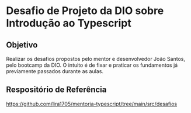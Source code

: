 # Desafio de Projeto da DIO sobre Introdução ao Typescript

## Objetivo

Realizar os desafios propostos pelo mentor e desenvolvedor João Santos, pelo bootcamp da DIO. O intuito é de fixar e praticar os fundamentos já previamente passados durante as aulas.

## Respositório de Referência

https://github.com/lira1705/mentoria-typescript/tree/main/src/desafios
